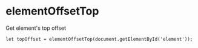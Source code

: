 # elementOffsetTop

Get element's top offset

```
let topOffset = elementOffsetTop(document.getElementById('element'));
```
